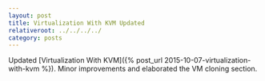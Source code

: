 ```yaml
---
layout: post
title: Virtualization With KVM Updated
relativeroot: ../../../../
category: posts
---
```


Updated [Virtualization With KVM]({% post_url 2015-10-07-virtualization-with-kvm %}).
Minor improvements and elaborated the VM cloning section.
